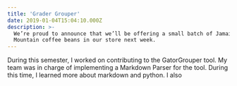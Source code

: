 ```yaml
---
title: 'Grader Grouper'
date: 2019-01-04T15:04:10.000Z
description: >-
  We’re proud to announce that we’ll be offering a small batch of Jamaica Blue
  Mountain coffee beans in our store next week.
---
```


During this semester, I worked on contributing to the GatorGrouper tool. My
team was in charge of implementing a Markdown Parser for the tool.  During this
time, I learned more about markdown and python. I also 
